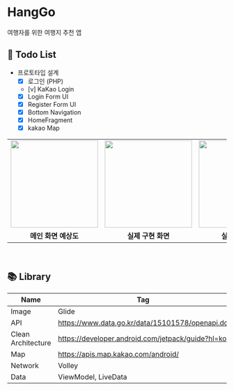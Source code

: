 # HangGo
여행자를 위한 여행지 추천 앱

## 💭  Todo List
- 프로토타입 설계
  - [x] 로그인 (PHP)
  - [v] KaKao Login
  - [x] Login Form UI
  - [x] Register Form UI
  - [x] Bottom Navigation
  - [x] HomeFragment
  - [x] kakao Map

<table>
  <tr>
    <td><img width="200" src="https://user-images.githubusercontent.com/54762273/178936915-0bbb357d-e8de-47dd-b640-783c6c448a59.PNG"></td>
    <td><img width="200" src="https://user-images.githubusercontent.com/54762273/182211246-21b11f74-343b-479f-9666-21112cc96619.jpg"></td>
    <td><img width="200" src="https://user-images.githubusercontent.com/54762273/182211253-73a8ce4c-ea17-4612-badb-c865dcf87024.jpg"></td>
  </tr>
  <tr>
    <td align="center"><b>메인 화면 예상도</b></td>
    <td align="center"><b>실제 구현 화면</b></td>
    <td align="center"><b>실제 구현 화면</b></td>
  </tr>
</table>
<br>

##  📚 Library

| Name |Tag |
|--|--|
|Image |Glide |
|API|https://www.data.go.kr/data/15101578/openapi.do|
|Clean Architecture|https://developer.android.com/jetpack/guide?hl=ko|
|Map|https://apis.map.kakao.com/android/|
|Network|Volley|
|Data|ViewModel, LiveData |